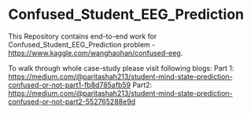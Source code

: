 # Confused_Student_EEG_Prediction

This Repository contains end-to-end work for Confused_Student_EEG_Prediction problem - https://www.kaggle.com/wanghaohan/confused-eeg.

To walk through whole case-study please visit following blogs:
Part 1: https://medium.com/@paritashah213/student-mind-state-prediction-confused-or-not-part1-fb8d785afb59
Part2: https://medium.com/@paritashah213/student-mind-state-prediction-confused-or-not-part2-552765288e9d
